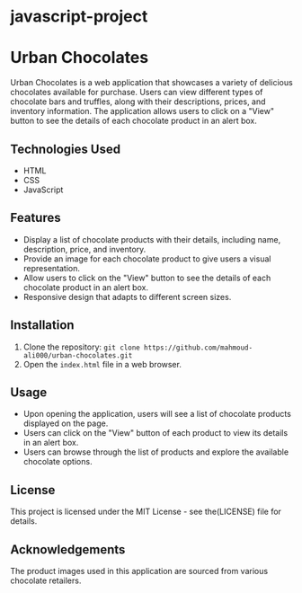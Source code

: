 # javascript-project
# Urban Chocolates

Urban Chocolates is a web application that showcases a variety of delicious chocolates available for purchase. Users can view different types of chocolate bars and truffles, along with their descriptions, prices, and inventory information. The application allows users to click on a "View" button to see the details of each chocolate product in an alert box.

## Technologies Used

- HTML
- CSS
- JavaScript

## Features

- Display a list of chocolate products with their details, including name, description, price, and inventory.
- Provide an image for each chocolate product to give users a visual representation.
- Allow users to click on the "View" button to see the details of each chocolate product in an alert box.
- Responsive design that adapts to different screen sizes.

## Installation

1. Clone the repository: `git clone https://github.com/mahmoud-ali000/urban-chocolates.git`
2. Open the `index.html` file in a web browser.

## Usage

- Upon opening the application, users will see a list of chocolate products displayed on the page.
- Users can click on the "View" button of each product to view its details in an alert box.
- Users can browse through the list of products and explore the available chocolate options.

## License

This project is licensed under the MIT License - see the(LICENSE) file for details.

## Acknowledgements

The product images used in this application are sourced from various chocolate retailers.

